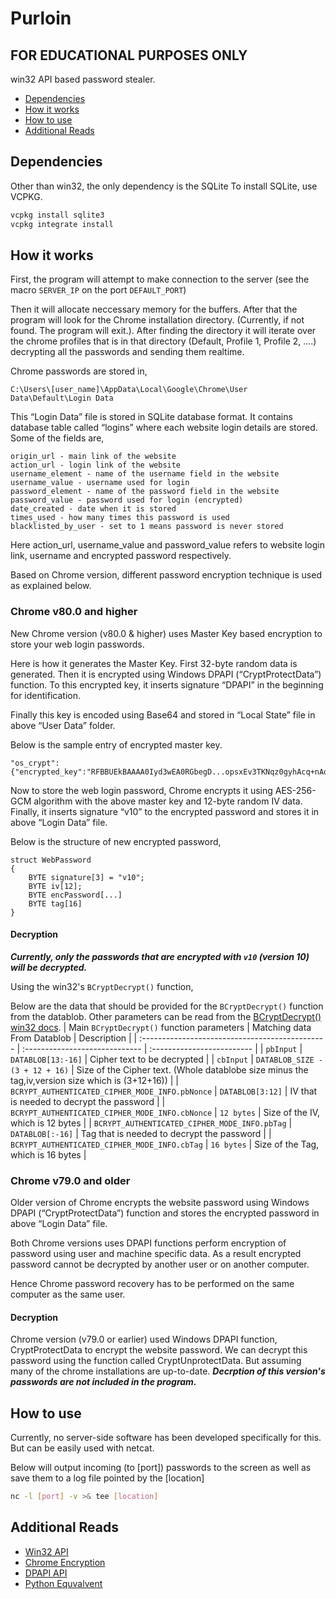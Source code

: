 
# Purloin

## FOR EDUCATIONAL PURPOSES ONLY

win32 API based password stealer.


 - [Dependencies](#dependencies)
 - [How it works](#how-it-works)
 - [How to use](#how-to-use)
 - [Additional Reads](#additional-reads)

 

## Dependencies

Other than win32, the only dependency is the SQLite
To install SQLite, use VCPKG.

```bash
vcpkg install sqlite3
vcpkg integrate install
```
## How it works
First, the program will attempt to make connection to the server (see the macro ```SERVER_IP``` on the port ```DEFAULT_PORT```)

Then it will allocate neccessary memory for the buffers. After that the program will look for the 
Chrome installation directory. (Currently, if not found. The program will exit.). After finding the directory it will iterate over the chrome profiles that is in that directory (Default, Profile 1, Profile 2, ....) decrypting all the passwords and sending them realtime.

Chrome passwords are stored in,

```
C:\Users\[user_name]\AppData\Local\Google\Chrome\User Data\Default\Login Data
```

This “Login Data” file is stored in SQLite database format. It contains database table called “logins” where each website login details are stored.
Some of the fields are,

```
origin_url - main link of the website
action_url - login link of the website
username_element - name of the username field in the website
username_value - username used for login
password_element - name of the password field in the website
password_value - password used for login (encrypted)
date_created - date when it is stored
times_used - how many times this password is used
blacklisted_by_user - set to 1 means password is never stored 	
```

Here action_url, username_value and password_value refers to website login link, username and encrypted password respectively.

Based on Chrome version, different password encryption technique is used as explained below.

### Chrome v80.0 and higher

New Chrome version (v80.0 & higher) uses Master Key based encryption to store your web login passwords.

Here is how it generates the Master Key. First 32-byte random data is generated. Then it is encrypted using Windows DPAPI (“CryptProtectData”) function. To this encrypted key, it inserts signature “DPAPI” in the beginning for identification.

Finally this key is encoded using Base64 and stored in “Local State” file in above “User Data” folder.

Below is the sample entry of encrypted master key.

```
"os_crypt":{"encrypted_key":"RFBBUEkBAAAA0Iyd3wEA0RGbegD...opsxEv3TKNqz0gyhAcq+nAq0"},
```

Now to store the web login password, Chrome encrypts it using AES-256-GCM algorithm with the above master key and 12-byte random IV data. Finally, it inserts signature “v10” to the encrypted password and stores it in above “Login Data” file.

Below is the structure of new encrypted password,

```
struct WebPassword
{
	BYTE signature[3] = "v10";
	BYTE iv[12];
	BYTE encPassword[...]
	BYTE tag[16]
}
```

#### Decryption
***Currently, only the passwords that are encrypted with ```v10``` (version 10) will be decrypted.***

Using the win32's ``` BCryptDecrypt() ``` function,

Below are the data that should be provided for the ``` BCryptDecrypt() ``` function from the datablob. Other parameters can be read from the [BCryptDecrypt() win32 docs](https://docs.microsoft.com/en-us/windows/win32/api/bcrypt/nf-bcrypt-bcryptdecrypt).
| Main ```BCryptDecrypt()``` function parameters     | Matching data From Datablob     | Description                |
| :---------------------------------------------- | :-----------------------------  | :------------------------- |
| `pbInput` 									  | `DATABLOB[13:-16]`              | Cipher text to be decrypted |
| `cbInput` 									  | `DATABLOB_SIZE - (3 + 12 + 16)` | Size of the Cipher text. (Whole datablobe size minus the tag,iv,version size which is (3+12+16)) |
| `BCRYPT_AUTHENTICATED_CIPHER_MODE_INFO.pbNonce` | `DATABLOB[3:12]`                | IV that is needed to decrypt the password |
| `BCRYPT_AUTHENTICATED_CIPHER_MODE_INFO.cbNonce` | `12 bytes`                            | Size of the IV, which is 12 bytes |
| `BCRYPT_AUTHENTICATED_CIPHER_MODE_INFO.pbTag`   | `DATABLOB[:-16]`                | Tag that is needed to decrypt the password |
| `BCRYPT_AUTHENTICATED_CIPHER_MODE_INFO.cbTag`   | `16 bytes`                            | Size of the Tag, which is 16 bytes |


### Chrome v79.0 and older

Older version of Chrome encrypts the website password using Windows DPAPI (“CryptProtectData”) function and stores the encrypted password in above “Login Data” file.

Both Chrome versions uses DPAPI functions perform encryption of password using user and machine specific data. As a result encrypted password cannot be decrypted by another user or on another computer.

Hence Chrome password recovery has to be performed on the same computer as the same user.

#### Decryption

Chrome version (v79.0 or earlier) used Windows DPAPI function, CryptProtectData to encrypt the website password. We can decrypt this password using the function called CryptUnprotectData.
But assuming many of the chrome installations are up-to-date. ***Decrption of this version's passwords are not included in the program.***


## How to use

Currently, no server-side software has been developed specifically for this. But can be easily used with
netcat.

Below will output incoming (to [port]) passwords to the screen as well as save them to a log file pointed by the [location]
```bash
nc -l [port] -v >& tee [location]
```
## Additional Reads

- [Win32 API](https://docs.microsoft.com/en-us/windows/win32/api/)
- [Chrome Encryption](https://xenarmor.com/how-to-recover-saved-passwords-google-chrome/)
- [DPAPI API](https://www.passcape.com/index.php?section=docsys&cmd=details&id=28)
- [Python Equvalvent](https://gist.github.com/GramThanos/ff2c42bb961b68e7cc197d6685e06f10)

